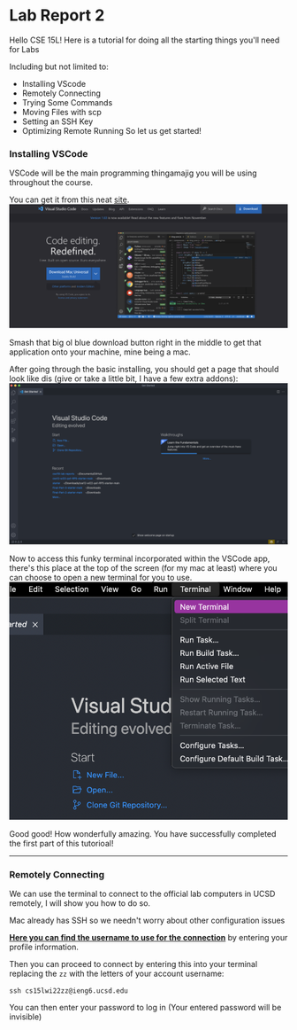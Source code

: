 # Lab Report 2

Hello CSE 15L!
Here is a tutorial for doing all the starting things you'll need for Labs

Including but not limited to:
- Installing VScode
- Remotely Connecting
- Trying Some Commands
- Moving Files with scp
- Setting an SSH Key
- Optimizing Remote Running
So let us get started!

### Installing VSCode
VSCode will be the main programming thingamajig you will be using throughout the course. 

You can get it from this neat [site](https://code.visualstudio.com/).
![VSCode website](images/vscode-website.png)

Smash that big ol blue download button right in the middle to get that application onto your machine, mine being a mac. 

After going through the basic installing, you should get a page that should look like dis (give or take a little bit, I have a few extra addons):
![VSCode app](images/VSCode-app.png)

Now to access this funky terminal incorporated within the VSCode app, there's this place at the top of the screen (for my mac at least) where you can choose to open a new terminal for you to use. 
![VSCode terminal find](images/VSCode-find-terminal.png)

Good good! How wonderfully amazing. You have successfully completed the first part of this tutorioal!

---
### Remotely Connecting
We can use the terminal to connect to the official lab computers in UCSD remotely, I will show you how to do so. 

Mac already has SSH so we needn't worry about other configuration issues

[**Here you can find the username to use for the connection**](https://sdacs.ucsd.edu/~icc/index.php) by entering your profile information. 

Then you can proceed to connect by entering this into your terminal replacing the `zz` with the letters of your account username:
```
ssh cs15lwi22zz@ieng6.ucsd.edu
```
You can then enter your password to log in (Your entered password will be invisible)

